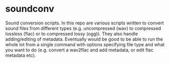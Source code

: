 soundconv
=========

Sound conversion scripts. In this repo are various scripts written to convert sound files from different types
(e.g. uncompressed (wav) to compressed lossless (flac) or to compressed lossy (ogg)). They also handle adding/editing
of metadata. Eventually would be good to be able to run the whole lot from a single command with options specifying file
type and what you want to do (e.g. convert a wav2flac and add metadata, or edit flac metadata etc).
